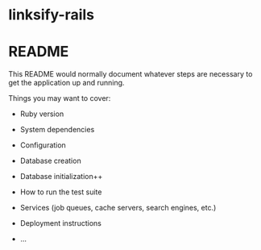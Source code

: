 
# linksify-rails

# README

This README would normally document whatever steps are necessary to get the
application up and running.

Things you may want to cover:

* Ruby version

* System dependencies

* Configuration

* Database creation

* Database initialization++

* How to run the test suite

* Services (job queues, cache servers, search engines, etc.)

* Deployment instructions

* ...

